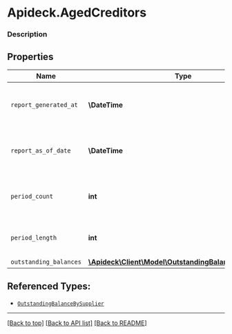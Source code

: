 # Apideck.AgedCreditors

### Description

## Properties
Name | Type | Description | Notes
------------ | ------------- | ------------- | -------------
`report_generated_at` | **\DateTime** | The exact date and time the report was generated. | [optional] 
`report_as_of_date` | **\DateTime** | The cutoff date for transactions included in the report. | [optional] 
`period_count` | **int** | Number of aging periods shown in the report. | [optional] 
`period_length` | **int** | Length of each aging period in days. | [optional] 
`outstanding_balances` | [**\Apideck\Client\Model\OutstandingBalanceBySupplier[]**](OutstandingBalanceBySupplier.md) |  | [optional] 





## Referenced Types:




* [`OutstandingBalanceBySupplier`](OutstandingBalanceBySupplier.md)

---

[[Back to top]](#) [[Back to API list]](../../../../README.md#documentation-for-api-endpoints) [[Back to README]](../../../../README.md)


